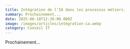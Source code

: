 ```yaml
---
title: Intégration de l’IA dans les processus métiers.
summary: Prochainement...
date: 2025-06-18T12:26:00.000Z
image: /images/articles/intégration-ia.webp
category: Conseil IT
---
```


Prochainement...
